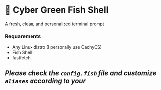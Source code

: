 # 🌿 Cyber Green Fish Shell

A fresh, clean, and personalized terminal prompt

### Requarements
- Any Linux distro (I personally use CachyOS)
- Fish Shell
- fastfetch


## ***Please check the `config.fish` file and customize `aliases` according to your***
